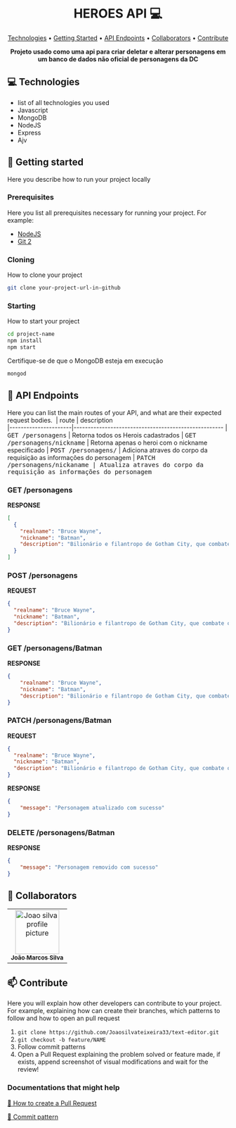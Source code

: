 <h1 align="center" style="font-weight: bold;">HEROES API 💻</h1>

<p align="center">
 <a href="#tech">Technologies</a> • 
 <a href="#started">Getting Started</a> • 
  <a href="#routes">API Endpoints</a> •
 <a href="#colab">Collaborators</a> •
 <a href="#contribute">Contribute</a>
</p>

<p align="center">
    <b>Projeto usado como uma api para criar deletar e alterar personagens em um banco de dados não oficial de personagens da DC</b>
</p>

<h2 id="technologies">💻 Technologies</h2>

- list of all technologies you used
- Javascript
- MongoDB
- NodeJS
- Express
- Ajv

<h2 id="started">🚀 Getting started</h2>

Here you describe how to run your project locally

<h3>Prerequisites</h3>

Here you list all prerequisites necessary for running your project. For example:

- [NodeJS](https://github.com/)
- [Git 2](https://github.com)

<h3>Cloning</h3>

How to clone your project

```bash
git clone your-project-url-in-github
```
<h3>Starting</h3>

How to start your project

```bash
cd project-name
npm install
npm start
```
Certifique-se de que o MongoDB esteja em execução
```bash
mongod
```

<h2 id="routes">📍 API Endpoints</h2>

Here you can list the main routes of your API, and what are their expected request bodies.
​
| route               | description                                          
|----------------------|-----------------------------------------------------
| <kbd>GET /personagens</kbd>              | Retorna todos os Herois cadastrados
| <kbd>GET /personagens/nickname</kbd>     | Retorna apenas o heroi com o nickname especificado
| <kbd>POST /personagens/</kbd>            | Adiciona atraves do corpo da requisição as informações do personagem
| <kbd>PATCH /personagens/nickaname        | Atualiza atraves do corpo da requisição as informações do personagem

<h3 id="get-auth-detail">GET /personagens</h3>

**RESPONSE**
```json
[
  {
    "realname": "Bruce Wayne",
    "nickname": "Batman",
    "description": "Bilionário e filantropo de Gotham City, que combate o crime usando suas habilidades em artes marciais e tecnologia avançada, além de sua inteligência."
  }
]
```

<h3 id="post-auth-detail">POST /personagens</h3>

**REQUEST**
```json
{
  "realname": "Bruce Wayne",
  "nickname": "Batman",
  "description": "Bilionário e filantropo de Gotham City, que combate o crime usando suas habilidades em artes marciais e tecnologia avançada, além de sua inteligência."
}
```
<h3 id="post-auth-detail">GET /personagens/Batman</h3>

**RESPONSE**
```json
{
    "realname": "Bruce Wayne",
    "nickname": "Batman",
    "description": "Bilionário e filantropo de Gotham City, que combate o crime usando suas habilidades em artes marciais e tecnologia avançada, além de sua inteligência."
}
```
<h3 id="post-auth-detail">PATCH /personagens/Batman</h3>

**REQUEST**
```json
{
  "realname": "Bruce Wayne",
  "nickname": "Batman",
  "description": "Bilionário e filantropo de Gotham City, que combate o crime usando suas habilidades em artes marciais e tecnologia avançada, além de sua inteligência."
}
```

**RESPONSE**
```json
{
    "message": "Personagem atualizado com sucesso"
}
```

<h3 id="post-auth-detail">DELETE /personagens/Batman</h3>

**RESPONSE**
```json
{
    "message": "Personagem removido com sucesso"
}
```

<h2 id="colab">🤝 Collaborators</h2>

<table>
  <tr>
      <td align="center">
          <a href="#">
              <img src="https://avatars.githubusercontent.com/u/87495429?v=4" width="100px;" alt="Joao silva profile picture"/><br>
              <sub>
                <b>João Marcos Silva</b>
              </sub>
          </a>
      </td>
  </tr>
</table>

<h2 id="contribute">📫 Contribute</h2>

Here you will explain how other developers can contribute to your project. For example, explaining how can create their branches, which patterns to follow and how to open an pull request

1. `git clone https://github.com/Joaosilvateixeira33/text-editor.git`
2. `git checkout -b feature/NAME`
3. Follow commit patterns
4. Open a Pull Request explaining the problem solved or feature made, if exists, append screenshot of visual modifications and wait for the review!

<h3>Documentations that might help</h3>

[📝 How to create a Pull Request](https://www.atlassian.com/br/git/tutorials/making-a-pull-request)

[💾 Commit pattern](https://gist.github.com/joshbuchea/6f47e86d2510bce28f8e7f42ae84c716)

